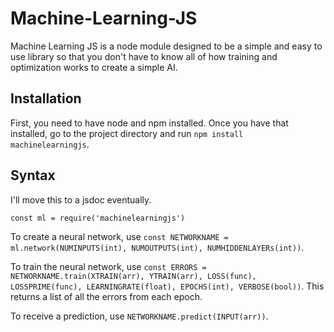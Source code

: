 # Machine-Learning-JS
Machine Learning JS is a node module designed to be a simple and easy to use library so that you don't have to know all of how training and optimization works to create a simple AI.
## Installation
First, you need to have node and npm installed. Once you have that installed, go to the project directory and run `npm install machinelearningjs`.
## Syntax
I'll move this to a jsdoc eventually.

`const ml = require('machinelearningjs')`

To create a neural network, use `const NETWORKNAME = ml.network(NUMINPUTS(int), NUMOUTPUTS(int), NUMHIDDENLAYERs(int))`. 

To train the neural network, use `const ERRORS = NETWORKNAME.train(XTRAIN(arr), YTRAIN(arr), LOSS(func), LOSSPRIME(func), LEARNINGRATE(float), EPOCHS(int), VERBOSE(bool))`. This returns a list of all the errors from each epoch.

To receive a prediction, use `NETWORKNAME.predict(INPUT(arr))`.
